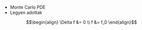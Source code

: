 - Monte Carlo PDE
- Legyen adottak 


``` math
\begin{align}
\Delta f &= 0 \\ 
f &= f_0 
\end{align}
```



